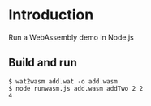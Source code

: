 # Introduction
Run a WebAssembly demo in Node.js

## Build and run
```
$ wat2wasm add.wat -o add.wasm
$ node runwasm.js add.wasm addTwo 2 2
4 
```
